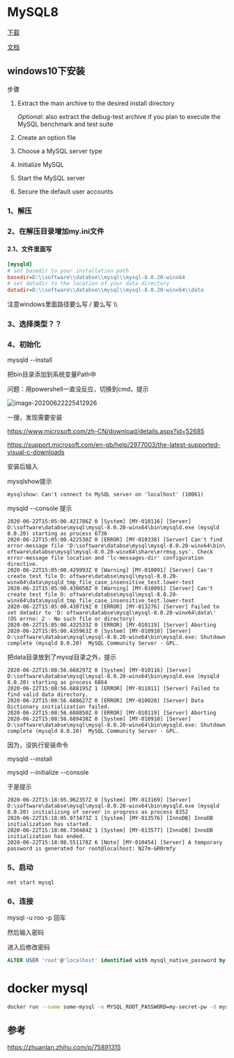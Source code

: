 # MySQL8

[下载](https://dev.mysql.com/downloads/mysql/)

[文档](https://dev.mysql.com/doc/)

## windows10下安装

步骤

1. Extract the main archive to the desired install directory

   *Optional*: also extract the debug-test archive if you plan to execute the MySQL benchmark and test suite

2. Create an option file

3. Choose a MySQL server type

4. Initialize MySQL

5. Start the MySQL server

6. Secure the default user accounts



### 1、解压

### 2、在解压目录增加my.ini文件

#### 2.1、文件里面写

```ini
[mysqld]
# set basedir to your installation path
basedir=D:\\software\\databse\\mysql\\mysql-8.0.20-winx64
# set datadir to the location of your data directory
datadir=D:\\software\\databse\\mysql\\mysql-8.0.20-winx64\\data
```

注意windows里面路径要么写 /  要么写 \\\\ 

### 3、选择类型？？

### 4、初始化

mysqld --install

把bin目录添加到系统变量Path中



问题：用powershell一直没反应，切换到cmd，提示

![image-20200622225412926](image-20200622225412926.png)

一搜，发现需要安装

https://www.microsoft.com/zh-CN/download/details.aspx?id=52685

https://support.microsoft.com/en-gb/help/2977003/the-latest-supported-visual-c-downloads

安装后输入

mysqlshow提示

`mysqlshow: Can't connect to MySQL server on 'localhost' (10061)`





mysqld --console 提示

```log
2020-06-22T15:05:00.421786Z 0 [System] [MY-010116] [Server] D:\software\databse\mysql\mysql-8.0.20-winx64\bin\mysqld.exe (mysqld 8.0.20) starting as process 6736
2020-06-22T15:05:00.422530Z 0 [ERROR] [MY-010338] [Server] Can't find error-message file 'D:\software\databse\mysql\mysql-8.0.20-winx64\bin\ oftware\databse\mysql\mysql-8.0.20-winx64\share\errmsg.sys'. Check error-message file location and 'lc-messages-dir' configuration directive.
2020-06-22T15:05:00.429993Z 0 [Warning] [MY-010091] [Server] Can't create test file D: oftware\databse\mysql\mysql-8.0.20-winx64\data\mysqld_tmp_file_case_insensitive_test.lower-test
2020-06-22T15:05:00.430050Z 0 [Warning] [MY-010091] [Server] Can't create test file D: oftware\databse\mysql\mysql-8.0.20-winx64\data\mysqld_tmp_file_case_insensitive_test.lower-test
2020-06-22T15:05:00.430719Z 0 [ERROR] [MY-013276] [Server] Failed to set datadir to 'D: oftware\databse\mysql\mysql-8.0.20-winx64\data\' (OS errno: 2 - No such file or directory)
2020-06-22T15:05:00.432533Z 0 [ERROR] [MY-010119] [Server] Aborting
2020-06-22T15:05:00.435963Z 0 [System] [MY-010910] [Server] D:\software\databse\mysql\mysql-8.0.20-winx64\bin\mysqld.exe: Shutdown complete (mysqld 8.0.20)  MySQL Community Server - GPL.
```

把data目录放到了mysql目录之外，提示

```
2020-06-22T15:08:56.668297Z 0 [System] [MY-010116] [Server] D:\software\databse\mysql\mysql-8.0.20-winx64\bin\mysqld.exe (mysqld 8.0.20) starting as process 6864
2020-06-22T15:08:56.688195Z 1 [ERROR] [MY-011011] [Server] Failed to find valid data directory.
2020-06-22T15:08:56.688627Z 0 [ERROR] [MY-010020] [Server] Data Dictionary initialization failed.
2020-06-22T15:08:56.688850Z 0 [ERROR] [MY-010119] [Server] Aborting
2020-06-22T15:08:56.689438Z 0 [System] [MY-010910] [Server] D:\software\databse\mysql\mysql-8.0.20-winx64\bin\mysqld.exe: Shutdown complete (mysqld 8.0.20)  MySQL Community Server - GPL.
```



因为，没执行安装命令

mysqld --install

 mysqld --initialize --console

于是提示

```
2020-06-22T15:18:05.962357Z 0 [System] [MY-013169] [Server] D:\software\databse\mysql\mysql-8.0.20-winx64\bin\mysqld.exe (mysqld 8.0.20) initializing of server in progress as process 8352
2020-06-22T15:18:05.973473Z 1 [System] [MY-013576] [InnoDB] InnoDB initialization has started.
2020-06-22T15:18:06.730484Z 1 [System] [MY-013577] [InnoDB] InnoDB initialization has ended.
2020-06-22T15:18:08.551178Z 6 [Note] [MY-010454] [Server] A temporary password is generated for root@localhost: N27m-&R0rmfy
```

### 5、启动

`net start mysql`

### 6、连接

mysql -u roo -p  回车

然后输入密码

进入后修改密码

```sql
ALTER USER 'root'@'localhost' identified with mysql_native_password by 'admin';
```

# docker mysql

```bash
docker run --name some-mysql -e MYSQL_ROOT_PASSWORD=my-secret-pw -d mysql
```



## 参考

https://zhuanlan.zhihu.com/p/75891315
